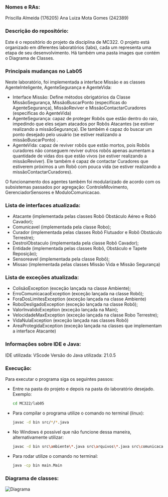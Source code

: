 ### Nomes e RAs:
Priscilla Almeida (176205)
Ana Luiza Mota Gomes (242389)

### Descrição do repositório:
Este é o repositório do projeto da disciplina de MC322. 
O projeto está organizado em diferentes laboratórios (labs), cada um representa uma etapa de seu desenvolvimento.
Há também uma pasta images que contém o Diagrama de Classes.

### Principais mudanças no Lab05
Neste laboratório, foi implementada a interface Missão e as classes AgenteInteligente, AgenteSegurança e AgenteVida:
- Interface Missão: Define métodos obrigatórios da Classe MissãoSegurança, MissãoBuscarPonto (especificas do AgenteSegurança), MissãoReviver e MissãoContactarCuradores (especificas do AgenteVida) 
- AgenteSegurança: capaz de proteger Robôs que estão dentro do raio, impedindo que eles sejam atacados por Robôs Atacantes (se estiver realizando a missãoSegurança). Ele também é capaz do buscar um ponto desejado pelo usuário (se estiver realizando a missãoBuscarPonto) .
- AgenteVida: capaz de reviver robôs que estão mortos, pois Robôs curadores não conseguem reviver outros robôs apenas aumentam a quantidade de vidas dos que estão vivos (se estiver realizando a missãoReviver). Ele também é capaz de contactar Curadores que estiverem próximos a um Robô com pouca vida (se estiver realizando a missãoContactarCuradores).

O funcionamento dos agentes também foi modularizado de acordo com os subsistemas passados por agregação: ControleMovimento, GerenciadorSensores e ModuloComunicacao.

### Lista de interfaces atualizada:
- Atacante (implementada pelas classes Robô Obstáculo Aéreo e Robô Cavador);
- Comunicavel (implementada pela classe Robo);
- Curador (implementada pelas classes Robô Flutuador e Robô Obstáculo Terrestre);
- DestroiObstaculo (implementada pela classe Robô Cavador);
- Entidade (implementada pelas classes Robô, Obstáculo e Tapete Reposição);
- Sensoreavel (implementada pela classe Robô);
- Missao (implementada pelas classes Missão Vida e Missão Segurança)
  
### Lista de exceções atualizada:
- ColisãoException (exceção lançada na classe Ambiente);
- ErroComunicacaoException (exceção lançada na classe Robô);
- ForaDosLimitesException (exceção lançada na classe Ambiente)
- RoboDesligadoException (exceção lançada na classe Robô);
- ValorInvalidoException (exceção lançada na Main);
- VelocidadeMaxException (exceção lançada na classe Robo Terrestre);
- VidaNulaException (exceção lançada nas classes Robô)
- AreaProtegidaException (exceção lançada na classes que implementam a interface Atacante)

### Informações sobre IDE e Java:
IDE utilizada: VScode
Versão do Java utilizada: 21.0.5

### Execução:
Para executar o programa siga os seguintes passos:
- Entre na pasta do projeto e depois na pasta do laboratório desejado.
  Exemplo:
  ``` bash
  cd MC322/lab05
  
- Para compilar o programa utilize o comando no terminal (linux):
  ``` bash
  javac -d bin src/*/*.java

- No Windows é possível que não funcione dessa maneira, alternativamente utilizar:
  ``` bash
  javac -d bin src\ambiente\*.java src\arquivos\*.java src\comunicacao\*.java src\enums\*.java src\exceptions\*.java src\interfaces\*.java src\main\*.java src\missao\*.java src\obstaculos_tapetes\*.java src\robo\*.java src\sensores\*.java src\subsistemas\*.java


- Para rodar utilize o comando no terminal:
  ``` bash
  java -cp bin main.Main

### Diagrama de classes:
![Diagrama](images/DIAGRAMA_DE_CLASSES.jpg)
